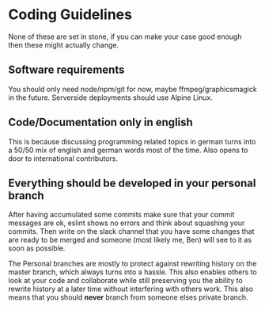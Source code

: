 # Coding Guidelines
None of these are set in stone, if you can make your case good enough then
these might actually change.

## Software requirements
You should only need node/npm/git for now, maybe ffmpeg/graphicsmagick in the
future. Serverside deployments should use Alpine Linux.

## Code/Documentation only in english
This is because discussing programming related topics in german turns
into a 50/50 mix of english and german words most of the time. Also
opens to door to international contributors.

## Everything should be developed in your personal branch
After having accumulated some commits make sure that your commit
messages are ok, eslint shows no errors and think about squashing
your commits. Then write on the slack channel that you have some
changes that are ready to be merged and someone (most likely me, Ben)
will see to it as soon as possible.

The Personal branches are mostly to protect against rewriting history
on the master branch, which always turns into a hassle. This also enables
others to look at your code and collaborate while still preserving you
the ability to rewrite history at a later time without interfering with
others work. This also means that you should **never** branch from someone
elses private branch.
